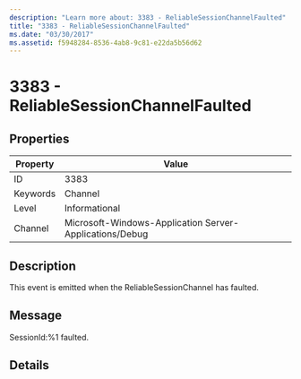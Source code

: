 ```yaml
---
description: "Learn more about: 3383 - ReliableSessionChannelFaulted"
title: "3383 - ReliableSessionChannelFaulted"
ms.date: "03/30/2017"
ms.assetid: f5948284-8536-4ab8-9c81-e22da5b56d62
---
```

# 3383 - ReliableSessionChannelFaulted

## Properties

| Property | Value |
| - | - |
|ID|3383|  
|Keywords|Channel|  
|Level|Informational|  
|Channel|Microsoft-Windows-Application Server-Applications/Debug|  
  
## Description  

 This event is emitted when the ReliableSessionChannel has faulted.  
  
## Message  

 SessionId:%1 faulted.  
  
## Details
